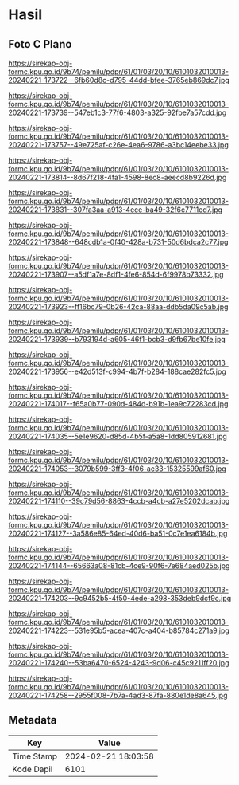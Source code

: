 # Hasil

## Foto C Plano

https://sirekap-obj-formc.kpu.go.id/9b74/pemilu/pdpr/61/01/03/20/10/6101032010013-20240221-173722--6fb60d8c-d795-44dd-bfee-3765eb869dc7.jpg

https://sirekap-obj-formc.kpu.go.id/9b74/pemilu/pdpr/61/01/03/20/10/6101032010013-20240221-173739--547eb1c3-77f6-4803-a325-92fbe7a57cdd.jpg

https://sirekap-obj-formc.kpu.go.id/9b74/pemilu/pdpr/61/01/03/20/10/6101032010013-20240221-173757--49e725af-c26e-4ea6-9786-a3bc14eebe33.jpg

https://sirekap-obj-formc.kpu.go.id/9b74/pemilu/pdpr/61/01/03/20/10/6101032010013-20240221-173814--8d67f218-4fa1-4598-8ec8-aeecd8b9226d.jpg

https://sirekap-obj-formc.kpu.go.id/9b74/pemilu/pdpr/61/01/03/20/10/6101032010013-20240221-173831--307fa3aa-a913-4ece-ba49-32f6c7711ed7.jpg

https://sirekap-obj-formc.kpu.go.id/9b74/pemilu/pdpr/61/01/03/20/10/6101032010013-20240221-173848--648cdb1a-0f40-428a-b731-50d6bdca2c77.jpg

https://sirekap-obj-formc.kpu.go.id/9b74/pemilu/pdpr/61/01/03/20/10/6101032010013-20240221-173907--a5df1a7e-8df1-4fe6-854d-6f9978b73332.jpg

https://sirekap-obj-formc.kpu.go.id/9b74/pemilu/pdpr/61/01/03/20/10/6101032010013-20240221-173923--ff16bc79-0b26-42ca-88aa-ddb5da09c5ab.jpg

https://sirekap-obj-formc.kpu.go.id/9b74/pemilu/pdpr/61/01/03/20/10/6101032010013-20240221-173939--b793194d-a605-46f1-bcb3-d9fb67be10fe.jpg

https://sirekap-obj-formc.kpu.go.id/9b74/pemilu/pdpr/61/01/03/20/10/6101032010013-20240221-173956--e42d513f-c994-4b7f-b284-188cae282fc5.jpg

https://sirekap-obj-formc.kpu.go.id/9b74/pemilu/pdpr/61/01/03/20/10/6101032010013-20240221-174017--f65a0b77-090d-484d-b91b-1ea9c72283cd.jpg

https://sirekap-obj-formc.kpu.go.id/9b74/pemilu/pdpr/61/01/03/20/10/6101032010013-20240221-174035--5e1e9620-d85d-4b5f-a5a8-1dd805912681.jpg

https://sirekap-obj-formc.kpu.go.id/9b74/pemilu/pdpr/61/01/03/20/10/6101032010013-20240221-174053--3079b599-3ff3-4f06-ac33-15325599af60.jpg

https://sirekap-obj-formc.kpu.go.id/9b74/pemilu/pdpr/61/01/03/20/10/6101032010013-20240221-174110--39c79d56-8863-4ccb-a4cb-a27e5202dcab.jpg

https://sirekap-obj-formc.kpu.go.id/9b74/pemilu/pdpr/61/01/03/20/10/6101032010013-20240221-174127--3a586e85-64ed-40d6-ba51-0c7e1ea6184b.jpg

https://sirekap-obj-formc.kpu.go.id/9b74/pemilu/pdpr/61/01/03/20/10/6101032010013-20240221-174144--65663a08-81cb-4ce9-90f6-7e684aed025b.jpg

https://sirekap-obj-formc.kpu.go.id/9b74/pemilu/pdpr/61/01/03/20/10/6101032010013-20240221-174203--9c9452b5-4f50-4ede-a298-353deb9dcf9c.jpg

https://sirekap-obj-formc.kpu.go.id/9b74/pemilu/pdpr/61/01/03/20/10/6101032010013-20240221-174223--531e95b5-acea-407c-a404-b85784c271a9.jpg

https://sirekap-obj-formc.kpu.go.id/9b74/pemilu/pdpr/61/01/03/20/10/6101032010013-20240221-174240--53ba6470-6524-4243-9d06-c45c9211ff20.jpg

https://sirekap-obj-formc.kpu.go.id/9b74/pemilu/pdpr/61/01/03/20/10/6101032010013-20240221-174258--2955f008-7b7a-4ad3-87fa-880e1de8a645.jpg


## Metadata

| Key        | Value               |
| ---------- | ------------------- |
| Time Stamp | 2024-02-21 18:03:58 |
| Kode Dapil | 6101                |



